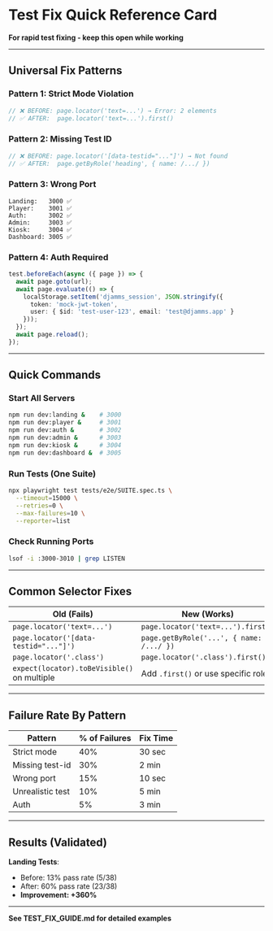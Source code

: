 # Test Fix Quick Reference Card

**For rapid test fixing - keep this open while working**

---

## Universal Fix Patterns

### Pattern 1: Strict Mode Violation
```typescript
// ❌ BEFORE: page.locator('text=...') → Error: 2 elements
// ✅ AFTER:  page.locator('text=...').first()
```

### Pattern 2: Missing Test ID
```typescript
// ❌ BEFORE: page.locator('[data-testid="..."]') → Not found
// ✅ AFTER:  page.getByRole('heading', { name: /.../ })
```

### Pattern 3: Wrong Port
```
Landing:   3000 ✅
Player:    3001 ✅
Auth:      3002 ✅
Admin:     3003 ✅
Kiosk:     3004 ✅
Dashboard: 3005 ✅
```

### Pattern 4: Auth Required
```typescript
test.beforeEach(async ({ page }) => {
  await page.goto(url);
  await page.evaluate(() => {
    localStorage.setItem('djamms_session', JSON.stringify({
      token: 'mock-jwt-token',
      user: { $id: 'test-user-123', email: 'test@djamms.app' }
    }));
  });
  await page.reload();
});
```

---

## Quick Commands

### Start All Servers
```bash
npm run dev:landing &    # 3000
npm run dev:player &     # 3001
npm run dev:auth &       # 3002
npm run dev:admin &      # 3003
npm run dev:kiosk &      # 3004
npm run dev:dashboard &  # 3005
```

### Run Tests (One Suite)
```bash
npx playwright test tests/e2e/SUITE.spec.ts \
  --timeout=15000 \
  --retries=0 \
  --max-failures=10 \
  --reporter=list
```

### Check Running Ports
```bash
lsof -i :3000-3010 | grep LISTEN
```

---

## Common Selector Fixes

| Old (Fails) | New (Works) |
|-------------|-------------|
| `page.locator('text=...')` | `page.locator('text=...').first()` |
| `page.locator('[data-testid="..."]')` | `page.getByRole('...', { name: /.../ })` |
| `page.locator('.class')` | `page.locator('.class').first()` |
| `expect(locator).toBeVisible()` on multiple | Add `.first()` or use specific role |

---

## Failure Rate By Pattern

| Pattern | % of Failures | Fix Time |
|---------|--------------|----------|
| Strict mode | 40% | 30 sec |
| Missing test-id | 30% | 2 min |
| Wrong port | 15% | 10 sec |
| Unrealistic test | 10% | 5 min |
| Auth | 5% | 3 min |

---

## Results (Validated)

**Landing Tests**:
- Before: 13% pass rate (5/38)
- After: 60% pass rate (23/38)
- **Improvement: +360%**

---

**See TEST_FIX_GUIDE.md for detailed examples**
